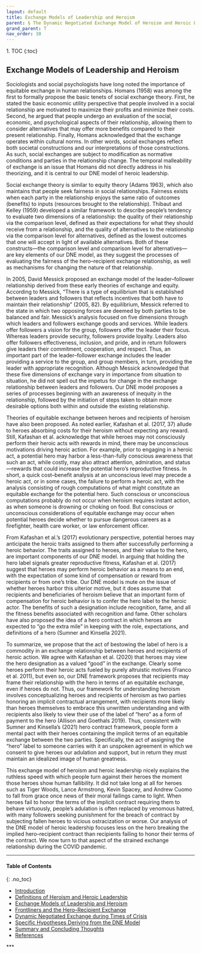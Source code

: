 ```yaml
---
layout: default
title: Exchange Models of Leadership and Heroism 
parent: § The Dynamic Negotiated Exchange Model of Heroism and Heroic Leadership - Lessons From the COVID-19 Pandemic  
grand_parent: T 
nav_order: 30
---
```

<style>
.dont-break-out {
  /* These are technically the same, but use both */
  overflow-wrap: break-word;
  word-wrap: break-word;

  -ms-word-break: break-all;
  /* This is the dangerous one in WebKit, as it breaks things wherever */
  word-break: break-all;
  /* Instead use this non-standard one: */
  word-break: break-word;
}
</style>

<div class="dont-break-out" markdown="1">
1. TOC
{:toc}

## Exchange Models of Leadership and Heroism 
Sociologists and social psychologists have long noted the importance of equitable exchange in human relationships. Homans (1958) was among the first to formally propose the basic tenets of social exchange theory. First, he stated the basic economic utility perspective that people involved in a social relationship are motivated to maximize their profits and minimize their costs. Second, he argued that people undergo an evaluation of the social, economic, and psychological aspects of their relationship, allowing them to consider alternatives that may offer more benefits compared to their present relationship. Finally, Homans acknowledged that the exchange operates within cultural norms. In other words, social exchanges reflect both societal constructions and our interpretations of those constructions. As such, social exchanges are subject to modification as normative conditions and parties in the relationship change. The temporal malleability of exchange is an issue that Homans did not directly address in his theorizing, and it is central to our DNE model of heroic leadership. 

Social exchange theory is similar to equity theory (Adams 1963), which also maintains that people seek fairness in social relationships. Fairness exists when each party in the relationship enjoys the same ratio of outcomes (benefits) to inputs (resources brought to the relationship).  Thibaut and Kelley (1959) developed a similar framework to describe people’s tendency to evaluate two dimensions of a relationship: the quality of their relationship via the comparison level, defined as their expectations for what they should receive from a relationship, and the quality of alternatives to the relationship via the comparison level for alternatives, defined as the lowest outcomes that one will accept in light of available alternatives. Both of these constructs—the comparison level and comparison level for alternatives—are key elements of our DNE model, as they suggest the processes of evaluating the fairness of the hero–recipient exchange relationship, as well as mechanisms for changing the nature of that relationship.  

In 2005, David Messick proposed an exchange model of the leader–follower relationship derived from these early theories of exchange and equity. According to Messick, “There is a type of equilibrium that is established between leaders and followers that reflects incentives that both have to maintain their relationship” (2005, 82). By equilibrium, Messick referred to the state in which two opposing forces are deemed by both parties to be balanced and fair. Messick’s analysis focused on five dimensions through which leaders and followers exchange goods and services.  While leaders offer followers a vision for the group, followers offer the leader their focus. Whereas leaders provide security, followers provide loyalty. Leaders also offer followers effectiveness, inclusion, and pride, and in return followers give leaders their commitment, cooperation, and respect. Thus, an important part of the leader–follower exchange includes the leader providing a service to the group, and group members, in turn, providing the leader with appropriate recognition. Although Messick acknowledged that these five dimensions of exchange vary in importance from situation to situation, he did not spell out the impetus for change in the exchange relationship between leaders and followers. Our DNE model proposes a series of processes beginning with an awareness of inequity in the relationship, followed by the initiation of steps taken to obtain more desirable options both within and outside the existing relationship.

Theories of equitable exchange between heroes and recipients of heroism have also been proposed. As noted earlier, Kafashan et al. (2017, 37) allude to heroes absorbing costs for their heroism without expecting any reward. Still, Kafashan et al. acknowledge that while heroes may not consciously perform their heroic acts with rewards in mind, there may be unconscious motivations driving heroic action. For example, prior to engaging in a heroic act, a potential hero may harbor a less-than-fully conscious awareness that such an act, while costly, may also attract attention, admiration, and status—rewards that could increase the potential hero’s reproductive fitness. In short, a quick cost–benefit analysis at an unconscious level may precede a heroic act, or in some cases, the failure to perform a heroic act, with the analysis consisting of rough computations of what might constitute an equitable exchange for the potential hero. Such conscious or unconscious computations probably do not occur when heroism requires instant action, as when someone is drowning or choking on food. But conscious or unconscious considerations of equitable exchange may occur when potential heroes decide whether to pursue dangerous careers as a firefighter, health care worker, or law enforcement officer.  

From Kafashan et al.’s (2017) evolutionary perspective, potential heroes may anticipate the heroic traits assigned to them after successfully performing a heroic behavior. The traits assigned to heroes, and their value to the hero, are important components of our DNE model. In arguing that holding the hero label signals greater reproductive fitness, Kafashan et al. (2017) suggest that heroes may perform heroic behavior as a means to an end, with the expectation of some kind of compensation or reward from recipients or from one’s tribe. Our DNE model is mute on the issue of whether heroes harbor this ulterior motive, but it does assume that recipients and beneficiaries of heroism believe that an important form of compensation for heroic behavior is to confer the hero label to the heroic actor. The benefits of such a designation include recognition, fame, and all the fitness benefits associated with recognition and fame. Other scholars have also proposed the idea of a hero contract in which heroes are expected to “go the extra mile” in keeping with the role, expectations, and definitions of a hero (Sumner and Kinsella 2021).


To summarize, we propose that the act of bestowing the label of hero is a commodity in an exchange relationship between heroes and recipients of heroic action. We agree with Kafashan et al. (2020) that heroes may view the hero designation as a valued “good” in the exchange. Clearly some heroes perform their heroic acts fueled by purely altruistic motives (Franco et al. 2011), but even so, our DNE framework proposes that recipients may frame their relationship with the hero in terms of an equitable exchange, even if heroes do not. Thus, our framework for understanding heroism involves conceptualizing heroes and recipients of heroism as two parties honoring an implicit contractual arrangement, with recipients more likely than heroes themselves to embrace this unwritten understanding and with recipients also likely to view their use of the label of “hero” as a form of payment to the hero (Allison and Goethals 2019). Thus, consistent with Sumner and Kinsella’s (2021) hero contract framework, people form a mental pact with their heroes containing the implicit terms of an equitable exchange between the two parties. Specifically, the act of assigning the “hero” label to someone carries with it an unspoken agreement in which we consent to give heroes our adulation and support, but in return they must maintain an idealized image of human greatness.

This exchange model of heroism and heroic leadership nicely explains the ruthless speed with which people turn against their heroes the moment those heroes show human fallibility. It did not take long at all for heroes such as Tiger Woods, Lance Armstrong, Kevin Spacey, and Andrew Cuomo to fall from grace once news of their moral failings came to light. When heroes fail to honor the terms of the implicit contract requiring them to behave virtuously, people’s adulation is often replaced by venomous hatred, with many followers seeking punishment for the breach of contract by subjecting fallen heroes to vicious ostracization or worse. Our analysis of the DNE model of heroic leadership focuses less on the hero breaking the implied hero–recipient contract than recipients failing to honor their terms of the contract. We now turn to that aspect of the strained exchange relationship during the COVID pandemic.

***
#### Table of Contents
{: .no_toc}

<ul><li> <a href="/docs/T/the-dynamic-negotiated-exchange-model-of-heroism-and-heroic-leadership-lessons-from-the-covid-19-pandemic-1/">Introduction</a></li><li> <a href="/docs/T/the-dynamic-negotiated-exchange-model-of-heroism-and-heroic-leadership-lessons-from-the-covid-19-pandemic-2/">Definitions of Heroism and Heroic Leadership</a></li><li> <a href="/docs/T/the-dynamic-negotiated-exchange-model-of-heroism-and-heroic-leadership-lessons-from-the-covid-19-pandemic-3/">Exchange Models of Leadership and Heroism</a></li><li> <a href="/docs/T/the-dynamic-negotiated-exchange-model-of-heroism-and-heroic-leadership-lessons-from-the-covid-19-pandemic-4/">Frontliners and the Hero–Recipient Exchange</a></li><li> <a href="/docs/T/the-dynamic-negotiated-exchange-model-of-heroism-and-heroic-leadership-lessons-from-the-covid-19-pandemic-5/">Dynamic Negotiated Exchange during Times of Crisis</a></li><li> <a href="/docs/T/the-dynamic-negotiated-exchange-model-of-heroism-and-heroic-leadership-lessons-from-the-covid-19-pandemic-6/">Specific Hypotheses Deriving from the DNE Model</a></li><li> <a href="/docs/T/the-dynamic-negotiated-exchange-model-of-heroism-and-heroic-leadership-lessons-from-the-covid-19-pandemic-7/">Summary and Concluding Thoughts</a></li><li> <a href="/docs/T/the-dynamic-negotiated-exchange-model-of-heroism-and-heroic-leadership-lessons-from-the-covid-19-pandemic-8/">References</a></li></ul>
***


</div>
